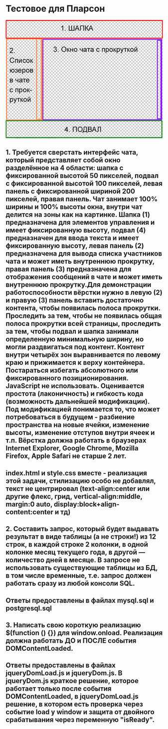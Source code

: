 # Тестовое для Пларсон

![App Pic](readmeImg.jpg)

## 1. Требуется сверстать интерфейс чата, который представляет собой окно разделённое на 4 области: шапка с фиксированной высотой 50 пикселей, подвал с фиксированной высотой 100 пикселей, левая панель с фиксированной шириной 200 пикселей, правая панель. Чат занимает 100% ширины и 100% высоты окна, внутри чат делится на зоны как на картинке. Шапка (1) предназначена для элементов управления и имеет фиксированную высоту, подвал (4) предназначен для ввода текста и имеет фиксированную высоту, левая панель (2) предназначена для вывода списка участников чата и может иметь внутреннюю прокрутку, правая панель (3) предназначена для отображения сообщений в чате и может иметь внутреннюю прокрутку.Для демонстрации работоспособности вёрстки нужно в левую (2) и правую (3) панель вставить достаточно контента, чтобы появилась полоса прокрутки. Проследить за тем, чтобы не появилась общая полоса прокрутки всей страницы, проследить за тем, чтобы подвал и шапка занимали определенную минимальную ширину, но могли раздвигаться под контент. Контент внутри четырёх зон выравнивается по левому краю и прижимается к верху контейнера. Постараться избегать абсолютного или фиксированного позиционирования. JavaScript не использовать. Оценивается простота (лаконичность) и гибкость кода (возможность дальнейшей модификации). Под модификацией понимается то, что может потребоваться в будущем - разбиение пространства на новые ячейки, изменение высоты, изменение отступов внутри ячеек и т.п. Вёрстка должна работать в браузерах Internet Explorer, Google Chrome, Mozilla Firefox, Apple Safari не старше 2 лет.

## index.html и style.css вместе - реализация этой задачи, стилизацию особо не добавлял, текст не центрировал (text-align:center или другие флекс, грид, vertical-align:middle, margin:0 auto, display:block+align-content:center и тд)

## 2. Составить запрос, который будет выдавать результат в виде таблицы (а не строки!) из 12 строк, в каждой строке 2 колонки, в одной колонке месяц текущего года, в другой — количество дней в месяце. В запросе не использовать существующие таблицы из БД, в том числе временные, т.е. запрос должен работать сразу из любой консоли SQL.

## Ответы предоставлены в файлах mysql.sql и postgresql.sql

## 3. Написать свою короткую реализацию $(function () {}) для window.onload. Реализация должна работать ДО и ПОСЛЕ события DOMContentLoaded.

## Ответы предоставлены в файлах jqueryDomLoad.js и jqueryDom.js. В jqueryDom.js краткое решение, которое работает только после события DOMContentLoaded, в jqueryDomLoad.js решение, в котором есть проверка через событие load у window и защита от двойного срабатывания через переменную "isReady".

